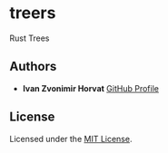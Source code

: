 # treers
Rust Trees

## Authors

* **Ivan Zvonimir Horvat** [GitHub Profile](https://github.com/Horki/)

## License

Licensed under the [MIT License](LICENSE).